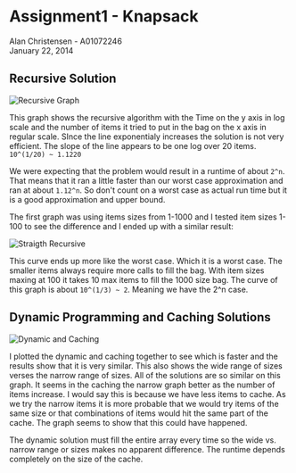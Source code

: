 Assignment1 - Knapsack
====

Alan Christensen - A01072246  
January 22, 2014

Recursive Solution
-----

![Recursive Graph](https://raw.github.com/alfy32/school/master/cs-5050/knapsack/test1.plot.png?token=3528383__eyJzY29wZSI6IlJhd0Jsb2I6YWxmeTMyL3NjaG9vbC9tYXN0ZXIvY3MtNTA1MC9rbmFwc2Fjay90ZXN0MS5wbG90LnBuZyIsImV4cGlyZXMiOjEzOTEwNTgxOTd9--cfbe9767647277de929e89e71daeabe86fa90f6a)

  This graph shows the recursive algorithm with the Time on the y axis in log scale and the number of items it tried to put in the bag on the x axis in regular scale. SInce the line exponentialy increases the solution is not very efficient. The slope of the line appears to be one log over 20 items. `10^(1/20) ~ 1.1220`
  
  We were expecting that the problem would result in a runtime of about `2^n`. That means that it ran a little faster than our worst case approximation and ran at about `1.12^n`. So don't count on a worst case as actual run time but it is a good approximation and upper bound.
  
  The first graph was using items sizes from 1-1000 and I tested item sizes 1-100 to see the difference and I ended up with a similar result:
  
![Straigth Recursive](https://raw.github.com/alfy32/school/master/cs-5050/knapsack/test1.100.plot.png?token=3528383__eyJzY29wZSI6IlJhd0Jsb2I6YWxmeTMyL3NjaG9vbC9tYXN0ZXIvY3MtNTA1MC9rbmFwc2Fjay90ZXN0MS4xMDAucGxvdC5wbmciLCJleHBpcmVzIjoxMzkxMDU5NzAxfQ%3D%3D--880c3d25de352d85222c67c547fbf7262e0fcf99)

  This curve ends up more like the worst case. Which it is a worst case. The smaller items always require more calls to fill the bag. With item sizes maxing at 100 it takes 10 max items to fill the 1000 size bag. The curve of this graph is about `10^(1/3) ~ 2`. Meaning we have the 2^n case. 
  
  

Dynamic Programming and Caching Solutions
-----

![Dynamic and Caching](https://raw.github.com/alfy32/school/master/cs-5050/knapsack/test2.plot.png?token=3528383__eyJzY29wZSI6IlJhd0Jsb2I6YWxmeTMyL3NjaG9vbC9tYXN0ZXIvY3MtNTA1MC9rbmFwc2Fjay90ZXN0Mi5wbG90LnBuZyIsImV4cGlyZXMiOjEzOTEwNjAwNjZ9--4c2f308d57848c190a6a08697b6bb82332286d89)

  I plotted the dynamic and caching together to see which is faster and the results show that it is very similar. This also shows the wide range of sizes verses the narrow range of sizes. All of the solutions are so similar on this graph. It seems in the caching the narrow graph better as the number of items increase. I would say this is because we have less items to cache. As we try the narrow items it is more probable that we would try items of the same size or that combinations of items would hit the same part of the cache. The graph seems to show that this could have happened. 
  
  The dynamic solution must fill the entire array every time so the wide vs. narrow range or sizes makes no apparent difference. The runtime depends completely on the size of the cache. 
